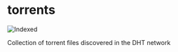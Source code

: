 torrents 
========
![Indexed](https://img.shields.io/badge/indexed-123663-blue)

Collection of torrent files discovered in the DHT network
